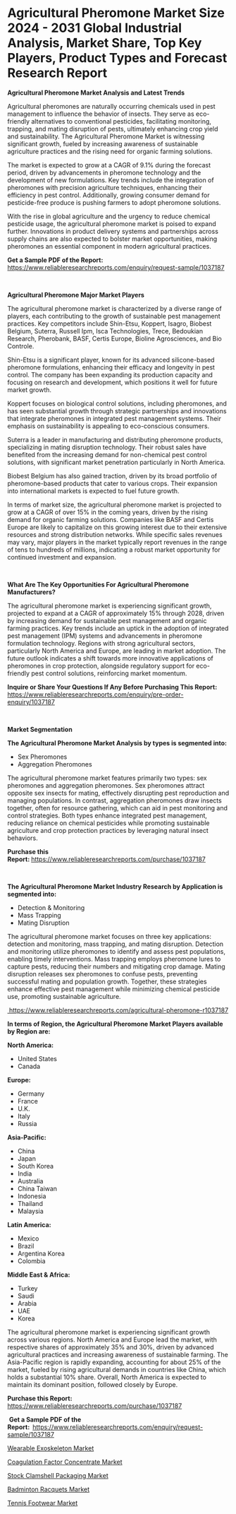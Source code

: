<p><h1>Agricultural Pheromone Market Size 2024 - 2031 Global Industrial Analysis, Market Share, Top Key Players, Product Types and Forecast Research Report</h1></p><p><strong>Agricultural Pheromone Market Analysis and Latest Trends</strong></p>
<p><p>Agricultural pheromones are naturally occurring chemicals used in pest management to influence the behavior of insects. They serve as eco-friendly alternatives to conventional pesticides, facilitating monitoring, trapping, and mating disruption of pests, ultimately enhancing crop yield and sustainability. The Agricultural Pheromone Market is witnessing significant growth, fueled by increasing awareness of sustainable agriculture practices and the rising need for organic farming solutions.</p><p>The market is expected to grow at a CAGR of 9.1% during the forecast period, driven by advancements in pheromone technology and the development of new formulations. Key trends include the integration of pheromones with precision agriculture techniques, enhancing their efficiency in pest control. Additionally, growing consumer demand for pesticide-free produce is pushing farmers to adopt pheromone solutions. </p><p>With the rise in global agriculture and the urgency to reduce chemical pesticide usage, the agricultural pheromone market is poised to expand further. Innovations in product delivery systems and partnerships across supply chains are also expected to bolster market opportunities, making pheromones an essential component in modern agricultural practices.</p></p>
<p><strong>Get a Sample PDF of the Report:&nbsp;</strong> <a href="https://www.reliableresearchreports.com/enquiry/request-sample/1037187?utm_campaign=38&utm_medium=2&utm_source=Github&utm_content=ia&utm_term=05122024&utm_id=agricultural-pheromone">https://www.reliableresearchreports.com/enquiry/request-sample/1037187</a></p>
<p>&nbsp;</p>
<p><strong>Agricultural Pheromone Major Market Players</strong></p>
<p><p>The agricultural pheromone market is characterized by a diverse range of players, each contributing to the growth of sustainable pest management practices. Key competitors include Shin-Etsu, Koppert, Isagro, Biobest Belgium, Suterra, Russell Ipm, Isca Technologies, Trece, Bedoukian Research, Pherobank, BASF, Certis Europe, Bioline Agrosciences, and Bio Controle. </p><p>Shin-Etsu is a significant player, known for its advanced silicone-based pheromone formulations, enhancing their efficacy and longevity in pest control. The company has been expanding its production capacity and focusing on research and development, which positions it well for future market growth.</p><p>Koppert focuses on biological control solutions, including pheromones, and has seen substantial growth through strategic partnerships and innovations that integrate pheromones in integrated pest management systems. Their emphasis on sustainability is appealing to eco-conscious consumers.</p><p>Suterra is a leader in manufacturing and distributing pheromone products, specializing in mating disruption technology. Their robust sales have benefited from the increasing demand for non-chemical pest control solutions, with significant market penetration particularly in North America.</p><p>Biobest Belgium has also gained traction, driven by its broad portfolio of pheromone-based products that cater to various crops. Their expansion into international markets is expected to fuel future growth.</p><p>In terms of market size, the agricultural pheromone market is projected to grow at a CAGR of over 15% in the coming years, driven by the rising demand for organic farming solutions. Companies like BASF and Certis Europe are likely to capitalize on this growing interest due to their extensive resources and strong distribution networks. While specific sales revenues may vary, major players in the market typically report revenues in the range of tens to hundreds of millions, indicating a robust market opportunity for continued investment and expansion.</p></p>
<p>&nbsp;</p>
<p><strong>What Are The Key Opportunities For Agricultural Pheromone Manufacturers?</strong></p>
<p><p>The agricultural pheromone market is experiencing significant growth, projected to expand at a CAGR of approximately 15% through 2028, driven by increasing demand for sustainable pest management and organic farming practices. Key trends include an uptick in the adoption of integrated pest management (IPM) systems and advancements in pheromone formulation technology. Regions with strong agricultural sectors, particularly North America and Europe, are leading in market adoption. The future outlook indicates a shift towards more innovative applications of pheromones in crop protection, alongside regulatory support for eco-friendly pest control solutions, reinforcing market momentum.</p></p>
<p><strong>Inquire or Share Your Questions If Any Before Purchasing This Report:</strong> <a href="https://www.reliableresearchreports.com/enquiry/pre-order-enquiry/1037187?utm_campaign=38&utm_medium=2&utm_source=Github&utm_content=ia&utm_term=05122024&utm_id=agricultural-pheromone">https://www.reliableresearchreports.com/enquiry/pre-order-enquiry/1037187</a></p>
<p>&nbsp;</p>
<p><strong>Market Segmentation</strong></p>
<p><strong>The Agricultural Pheromone Market Analysis by types is segmented into:</strong></p>
<p><ul><li>Sex Pheromones</li><li>Aggregation Pheromones</li></ul></p>
<p><p>The agricultural pheromone market features primarily two types: sex pheromones and aggregation pheromones. Sex pheromones attract opposite sex insects for mating, effectively disrupting pest reproduction and managing populations. In contrast, aggregation pheromones draw insects together, often for resource gathering, which can aid in pest monitoring and control strategies. Both types enhance integrated pest management, reducing reliance on chemical pesticides while promoting sustainable agriculture and crop protection practices by leveraging natural insect behaviors.</p></p>
<p><strong>Purchase this Report:&nbsp;</strong><a href="https://www.reliableresearchreports.com/purchase/1037187?utm_campaign=38&utm_medium=2&utm_source=Github&utm_content=ia&utm_term=05122024&utm_id=agricultural-pheromone">https://www.reliableresearchreports.com/purchase/1037187</a></p>
<p>&nbsp;</p>
<p><strong>The Agricultural Pheromone Market Industry Research by Application is segmented into:</strong></p>
<p><ul><li>Detection & Monitoring</li><li>Mass Trapping</li><li>Mating Disruption</li></ul></p>
<p><p>The agricultural pheromone market focuses on three key applications: detection and monitoring, mass trapping, and mating disruption. Detection and monitoring utilize pheromones to identify and assess pest populations, enabling timely interventions. Mass trapping employs pheromone lures to capture pests, reducing their numbers and mitigating crop damage. Mating disruption releases sex pheromones to confuse pests, preventing successful mating and population growth. Together, these strategies enhance effective pest management while minimizing chemical pesticide use, promoting sustainable agriculture.</p></p>
<p><a href="https://www.reliableresearchreports.com/agricultural-pheromone-r1037187?utm_campaign=38&utm_medium=2&utm_source=Github&utm_content=ia&utm_term=05122024&utm_id=agricultural-pheromone">&nbsp;https://www.reliableresearchreports.com/agricultural-pheromone-r1037187</a></p>
<p><strong>In terms of Region, the Agricultural Pheromone Market Players available by Region are:</strong></p>
<p>
    <p> <strong> North America: </strong>
        <ul>
            <li>United States</li>
            <li>Canada</li>
        </ul>
        </p> 
    <p> <strong> Europe: </strong>
        <ul>
            <li>Germany</li>
            <li>France</li>
            <li>U.K.</li>
            <li>Italy</li>
            <li>Russia</li>
        </ul>
        </p> 
    <p> <strong> Asia-Pacific: </strong>
        <ul>
            <li>China</li>
            <li>Japan</li>
            <li>South Korea</li>
            <li>India</li>
            <li>Australia</li>
            <li>China Taiwan</li>
            <li>Indonesia</li>
            <li>Thailand</li>
            <li>Malaysia</li>
        </ul>
        </p> 
    <p> <strong> Latin America: </strong>
        <ul>
            <li>Mexico</li>
            <li>Brazil</li>
            <li>Argentina Korea</li>
            <li>Colombia</li>
        </ul>
        </p> 
    <p> <strong> Middle East & Africa: </strong>
        <ul>
            <li>Turkey</li>
            <li>Saudi</li>
            <li>Arabia</li>
            <li>UAE</li>
            <li>Korea</li>
        </ul>
    </p>
    </p>
<p><p>The agricultural pheromone market is experiencing significant growth across various regions. North America and Europe lead the market, with respective shares of approximately 35% and 30%, driven by advanced agricultural practices and increasing awareness of sustainable farming. The Asia-Pacific region is rapidly expanding, accounting for about 25% of the market, fueled by rising agricultural demands in countries like China, which holds a substantial 10% share. Overall, North America is expected to maintain its dominant position, followed closely by Europe.</p></p>
<p><strong>Purchase this Report: </strong><a href="https://www.reliableresearchreports.com/purchase/1037187?utm_campaign=38&utm_medium=2&utm_source=Github&utm_content=ia&utm_term=05122024&utm_id=agricultural-pheromone">https://www.reliableresearchreports.com/purchase/1037187</a></p>
<p>&nbsp;<strong>Get a Sample PDF of the Report:&nbsp;&nbsp;</strong><a href="https://www.reliableresearchreports.com/enquiry/request-sample/1037187?utm_campaign=38&utm_medium=2&utm_source=Github&utm_content=ia&utm_term=05122024&utm_id=agricultural-pheromone">https://www.reliableresearchreports.com/enquiry/request-sample/1037187</a></p>
<p><strong></strong></p>
<p><p><a href="https://www.linkedin.com/pulse/wearable-exoskeleton-market-size-status-forecast-2024-2031-vqulf?utm_campaign=38&utm_medium=2&utm_source=Github&utm_content=ia&utm_term=05122024&utm_id=agricultural-pheromone">Wearable Exoskeleton Market</a></p><p><a href="https://www.linkedin.com/pulse/complete-analysis-coagulation-factor-concentrate-markets-gcbqe?utm_campaign=38&utm_medium=2&utm_source=Github&utm_content=ia&utm_term=05122024&utm_id=agricultural-pheromone">Coagulation Factor Concentrate Market</a></p><p><a href="https://github.com/dmitriyvo6rog/Market-Research-Report-List-1/blob/main/stock-clamshell-packaging-market.md?utm_campaign=38&utm_medium=2&utm_source=Github&utm_content=ia&utm_term=05122024&utm_id=agricultural-pheromone">Stock Clamshell Packaging Market</a></p><p><a href="https://issuu.com/reportprime-2/docs/badminton-racquets-market-size-2030.pptx?utm_campaign=38&utm_medium=2&utm_source=Github&utm_content=ia&utm_term=05122024&utm_id=agricultural-pheromone">Badminton Racquets Market</a></p><p><a href="https://issuu.com/reportprime-2/docs/tennis-footwear-market-size-2030.pptx?utm_campaign=38&utm_medium=2&utm_source=Github&utm_content=ia&utm_term=05122024&utm_id=agricultural-pheromone">Tennis Footwear Market</a></p></p>